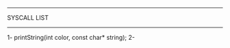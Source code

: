 _________________________________
SYSCALL LIST
_________________________________
1- printString(int color, const char* string);
2-
